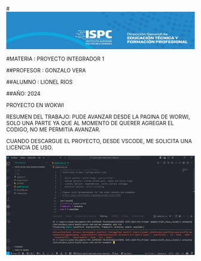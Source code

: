 #![alt text](image.png)

#MATERIA : PROYECTO INTEGRADOR 1

##PROFESOR : GONZALO VERA

##ALUMNO : LIONEL RIOS

##AÑO: 2024

PROYECTO EN WOKWI

RESUMEN DEL TRABAJO: PUDE AVANZAR DESDE LA PAGINA DE WORWI, SOLO UNA PARTE YA QUE AL MOMENTO DE QUERER AGREGAR EL CODIGO, NO ME PERMITIA AVANZAR.

CUANDO DESCARGUE EL PROYECTO, DESDE VSCODE, ME SOLICITA UNA LICENCIA DE USO.

![alt text](<Captura de pantalla 2024-04-14 124226.png>)

